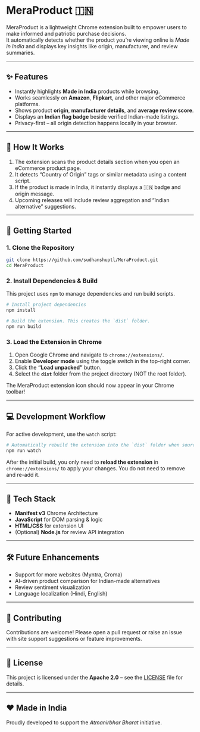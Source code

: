 # MeraProduct 🇮🇳

MeraProduct is a lightweight Chrome extension built to empower users to make informed and patriotic purchase decisions.  
It automatically detects whether the product you’re viewing online is *Made in India* and displays key insights like origin, manufacturer, and review summaries.

---

## ✨ Features

- Instantly highlights **Made in India** products while browsing.
- Works seamlessly on **Amazon**, **Flipkart**, and other major eCommerce platforms.
- Shows product **origin**, **manufacturer details**, and **average review score**.
- Displays an **Indian flag badge** beside verified Indian-made listings.
- Privacy-first – all origin detection happens locally in your browser.

---

## 🧠 How It Works

1. The extension scans the product details section when you open an eCommerce product page.
2. It detects “Country of Origin” tags or similar metadata using a content script.
3. If the product is made in India, it instantly displays a 🇮🇳 badge and origin message.
4. Upcoming releases will include review aggregation and “Indian alternative” suggestions.

---

## 🚀 Getting Started

### 1. Clone the Repository
```bash
git clone https://github.com/sudhanshuptl/MeraProduct.git
cd MeraProduct
```

### 2. Install Dependencies & Build
This project uses `npm` to manage dependencies and run build scripts.
```bash
# Install project dependencies
npm install

# Build the extension. This creates the `dist` folder.
npm run build
```

### 3. Load the Extension in Chrome
1.  Open Google Chrome and navigate to `chrome://extensions/`.
2.  Enable **Developer mode** using the toggle switch in the top-right corner.
3.  Click the **“Load unpacked”** button.
4.  Select the **`dist`** folder from the project directory (NOT the root folder).

The MeraProduct extension icon should now appear in your Chrome toolbar!

---

## 💻 Development Workflow

For active development, use the `watch` script:

```bash
# Automatically rebuild the extension into the `dist` folder when source files change
npm run watch
```
After the initial build, you only need to **reload the extension** in `chrome://extensions/` to apply your changes. You do not need to remove and re-add it.

---

## 🧩 Tech Stack

- **Manifest v3** Chrome Architecture  
- **JavaScript** for DOM parsing & logic  
- **HTML/CSS** for extension UI  
- (Optional) **Node.js** for review API integration  

---

## 🛠 Future Enhancements

- Support for more websites (Myntra, Croma)
- AI-driven product comparison for Indian-made alternatives
- Review sentiment visualization
- Language localization (Hindi, English)

---

## 🙌 Contributing

Contributions are welcome! Please open a pull request or raise an issue with site support suggestions or feature improvements.

---

## 📜 License

This project is licensed under the **Apache 2.0** – see the [LICENSE](LICENSE) file for details.

---

## ❤️ Made in India

Proudly developed to support the *Atmanirbhar Bharat* initiative.
